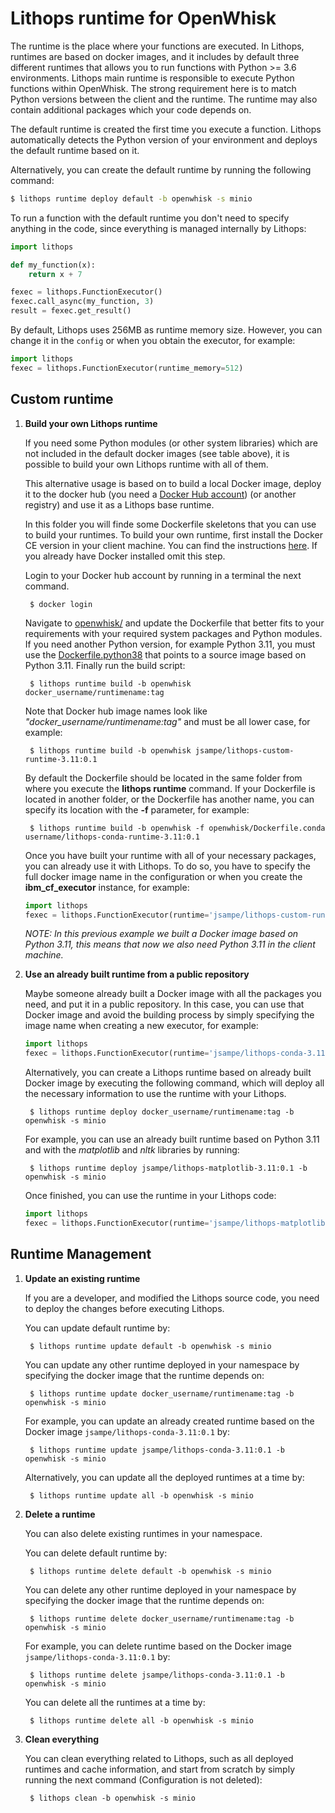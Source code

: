 # Lithops runtime for OpenWhisk

The runtime is the place where your functions are executed. In Lithops, runtimes are based on docker images, and it includes by default three different runtimes that allows you to run functions with Python >= 3.6 environments. Lithops main runtime is responsible to execute Python functions within OpenWhisk. The strong requirement here is to match Python versions between the client and the runtime. The runtime may also contain additional packages which your code depends on.


The default runtime is created the first time you execute a function. Lithops automatically detects the Python version of your environment and deploys the default runtime based on it.

Alternatively, you can create the default runtime by running the following command:

```bash
$ lithops runtime deploy default -b openwhisk -s minio
```

To run a function with the default runtime you don't need to specify anything in the code, since everything is managed internally by Lithops:

```python
import lithops

def my_function(x):
    return x + 7

fexec = lithops.FunctionExecutor()
fexec.call_async(my_function, 3)
result = fexec.get_result()
```

By default, Lithops uses 256MB as runtime memory size. However, you can change it in the `config` or when you obtain the executor, for example:

```python
import lithops
fexec = lithops.FunctionExecutor(runtime_memory=512)
```

## Custom runtime

1. **Build your own Lithops runtime**

    If you need some Python modules (or other system libraries) which are not included in the default docker images (see table above), it is possible to build your own Lithops runtime with all of them.

    This alternative usage is based on to build a local Docker image, deploy it to the docker hub (you need a [Docker Hub account](https://hub.docker.com)) (or another registry) and use it as a Lithops base runtime. 
    
    In this folder you will finde some Dockerfile skeletons that you can use to build your runtimes. To build your own runtime, first install the Docker CE version in your client machine. You can find the instructions [here](https://docs.docker.com/get-docker/). If you already have Docker installed omit this step.

    Login to your Docker hub account by running in a terminal the next command.

        $ docker login

    Navigate to [openwhisk/](openwhisk/) and update the Dockerfile that better fits to your requirements with your required system packages and Python modules.
    If you need another Python version, for example Python 3.11, you must use the [Dockerfile.python38](openwhisk/Dockerfile.python38) that
    points to a source image based on Python 3.11. Finally run the build script:

        $ lithops runtime build -b openwhisk docker_username/runtimename:tag

    Note that Docker hub image names look like *"docker_username/runtimename:tag"* and must be all lower case, for example:

        $ lithops runtime build -b openwhisk jsampe/lithops-custom-runtime-3.11:0.1

    By default the Dockerfile should be located in the same folder from where you execute the **lithops runtime** command. If your Dockerfile is located in another folder, or the Dockerfile has another name, you can specify its location with the **-f** parameter, for example:

        $ lithops runtime build -b openwhisk -f openwhisk/Dockerfile.conda username/lithops-conda-runtime-3.11:0.1

    Once you have built your runtime with all of your necessary packages, you can already use it with Lithops.
    To do so, you have to specify the full docker image name in the configuration or when you create the **ibm_cf_executor** instance, for example:

    ```python
    import lithops
    fexec = lithops.FunctionExecutor(runtime='jsampe/lithops-custom-runtime-3.11:0.1')
    ```

    *NOTE: In this previous example we built a Docker image based on Python 3.11, this means that now we also need Python 3.11 in the client machine.*

2. **Use an already built runtime from a public repository**

    Maybe someone already built a Docker image with all the packages you need, and put it in a public repository.
    In this case, you can use that Docker image and avoid the building process by simply specifying the image name when creating a new executor, for example:

    ```python
    import lithops
    fexec = lithops.FunctionExecutor(runtime='jsampe/lithops-conda-3.11:0.1')
    ```

    Alternatively, you can create a Lithops runtime based on already built Docker image by executing the following command, which will deploy all the necessary information to use the runtime with your Lithops.

        $ lithops runtime deploy docker_username/runtimename:tag -b openwhisk -s minio

    For example, you can use an already built runtime based on Python 3.11 and with the *matplotlib* and *nltk* libraries by running:

        $ lithops runtime deploy jsampe/lithops-matplotlib-3.11:0.1 -b openwhisk -s minio

    Once finished, you can use the runtime in your Lithops code:

    ```python
    import lithops
    fexec = lithops.FunctionExecutor(runtime='jsampe/lithops-matplotlib:3.11:0.1')
    ```

## Runtime Management

1. **Update an existing runtime**

    If you are a developer, and modified the Lithops source code, you need to deploy the changes before executing Lithops.

    You can update default runtime by:

        $ lithops runtime update default -b openwhisk -s minio

    You can update any other runtime deployed in your namespace by specifying the docker image that the runtime depends on:

        $ lithops runtime update docker_username/runtimename:tag -b openwhisk -s minio

    For example, you can update an already created runtime based on the Docker image `jsampe/lithops-conda-3.11:0.1` by:

        $ lithops runtime update jsampe/lithops-conda-3.11:0.1 -b openwhisk -s minio

    Alternatively, you can update all the deployed runtimes at a time by:

        $ lithops runtime update all -b openwhisk -s minio

2. **Delete a runtime**

    You can also delete existing runtimes in your namespace.

    You can delete default runtime by:

        $ lithops runtime delete default -b openwhisk -s minio

    You can delete any other runtime deployed in your namespace by specifying the docker image that the runtime depends on:

        $ lithops runtime delete docker_username/runtimename:tag -b openwhisk -s minio

    For example, you can delete runtime based on the Docker image `jsampe/lithops-conda-3.11:0.1` by:

        $ lithops runtime delete jsampe/lithops-conda-3.11:0.1 -b openwhisk -s minio

    You can delete all the runtimes at a time by:

        $ lithops runtime delete all -b openwhisk -s minio

3. **Clean everything**

     You can clean everything related to Lithops, such as all deployed runtimes and cache information, and start from scratch by simply running the next command (Configuration is not deleted):

        $ lithops clean -b openwhisk -s minio
